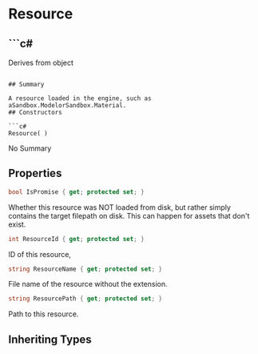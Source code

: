 # Resource

## ```c#
Derives from object
```

## Summary

A resource loaded in the engine, such as aSandbox.ModelorSandbox.Material.
## Constructors

```c#
Resource( ) 
```
No Summary
## Properties

```c#
bool IsPromise { get; protected set; } 
```
Whether this resource was NOT loaded from disk, but rather simply contains the target filepath on disk.
This can happen for assets that don't exist.
```c#
int ResourceId { get; protected set; } 
```
ID of this resource,
```c#
string ResourceName { get; protected set; } 
```
File name of the resource without the extension.
```c#
string ResourcePath { get; protected set; } 
```
Path to this resource.
## Inheriting Types

